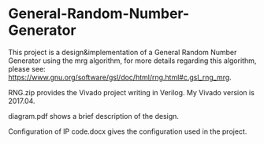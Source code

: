 # General-Random-Number-Generator
This project is a design&implementation of a General Random Number Generator using the mrg algorithm, for more details regarding this algorithm, please see: https://www.gnu.org/software/gsl/doc/html/rng.html#c.gsl_rng_mrg.  
  
  RNG.zip provides the Vivado project writing in Verilog. My Vivado version is 2017.04.  
  
  diagram.pdf shows a brief description of the design.  
  
  Configuration of IP code.docx gives the configuration used in the project.
